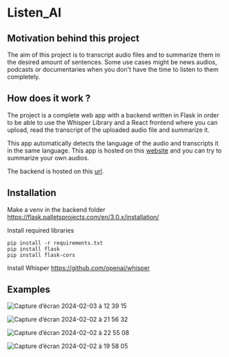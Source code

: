 # Listen_AI

## Motivation behind this project

The aim of this project is to transcript audio files and to summarize them in the desired amount of sentences. Some use cases might be news audios, podcasts or documentaries when you don't have the time to listen to them completely.

## How does it work ?

The project is a complete web app with a backend written in Flask in order to be able to use the Whisper Library and a React frontend where you can upload, read the transcript of the uploaded audio file and summarize it.

This app automatically detects the language of the audio and transcripts it in the same language.
This app is hosted on this [website](http://217.160.142.195:3000/) and you can try to summarize your own audios.

The backend is hosted on this [url](http://217.160.142.195:5000/).

## Installation 

Make a venv in the backend folder
https://flask.palletsprojects.com/en/3.0.x/installation/

Install required libraries

```
pip install -r requirements.txt
pip install flask
pip install flask-cors
```

Install Whisper
https://github.com/openai/whisper

## Examples

![Capture d’écran 2024-02-03 à 12 39 15](https://github.com/lucas-kacz/Listen_AI/assets/74963340/009bcefd-634d-4243-a3e9-049287a542a0)

![Capture d’écran 2024-02-02 à 21 56 32](https://github.com/lucas-kacz/Listen_AI/assets/74963340/db483e1b-a347-4f23-bb9f-398544f59723)

![Capture d’écran 2024-02-02 à 22 55 08](https://github.com/lucas-kacz/Listen_AI/assets/74963340/a52c3394-90bc-4a71-9e5c-1b600007047c)

![Capture d’écran 2024-02-02 à 19 58 05](https://github.com/lucas-kacz/Listen_AI/assets/74963340/c7fb6e86-1c6b-407a-8768-df769816b07a)

